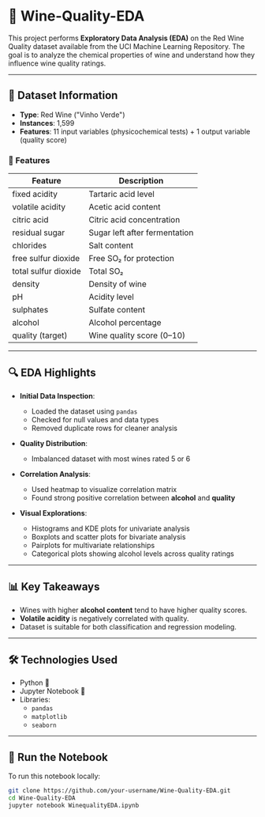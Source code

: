 # 🍷 Wine-Quality-EDA

This project performs **Exploratory Data Analysis (EDA)** on the Red Wine Quality dataset available from the UCI Machine Learning Repository. The goal is to analyze the chemical properties of wine and understand how they influence wine quality ratings.

---

## 📂 Dataset Information

- **Type**: Red Wine ("Vinho Verde")  
- **Instances**: 1,599  
- **Features**: 11 input variables (physicochemical tests) + 1 output variable (quality score)

### 📌 Features

| Feature                 | Description                              |
|------------------------|------------------------------------------|
| fixed acidity          | Tartaric acid level                      |
| volatile acidity       | Acetic acid content                      |
| citric acid            | Citric acid concentration                |
| residual sugar         | Sugar left after fermentation            |
| chlorides              | Salt content                             |
| free sulfur dioxide    | Free SO₂ for protection                  |
| total sulfur dioxide   | Total SO₂                                |
| density                | Density of wine                          |
| pH                     | Acidity level                            |
| sulphates              | Sulfate content                          |
| alcohol                | Alcohol percentage                       |
| quality (target)       | Wine quality score (0–10)                |

---

## 🔍 EDA Highlights

- **Initial Data Inspection**:
  - Loaded the dataset using `pandas`
  - Checked for null values and data types
  - Removed duplicate rows for cleaner analysis

- **Quality Distribution**:
  - Imbalanced dataset with most wines rated 5 or 6

- **Correlation Analysis**:
  - Used heatmap to visualize correlation matrix
  - Found strong positive correlation between **alcohol** and **quality**

- **Visual Explorations**:
  - Histograms and KDE plots for univariate analysis
  - Boxplots and scatter plots for bivariate analysis
  - Pairplots for multivariate relationships
  - Categorical plots showing alcohol levels across quality ratings

---

## 📊 Key Takeaways

- Wines with higher **alcohol content** tend to have higher quality scores.
- **Volatile acidity** is negatively correlated with quality.
- Dataset is suitable for both classification and regression modeling.

---

## 🛠️ Technologies Used

- Python 🐍
- Jupyter Notebook 📓
- Libraries:
  - `pandas`
  - `matplotlib`
  - `seaborn`

---

## 🚀 Run the Notebook

To run this notebook locally:

```bash
git clone https://github.com/your-username/Wine-Quality-EDA.git
cd Wine-Quality-EDA
jupyter notebook WinequalityEDA.ipynb
